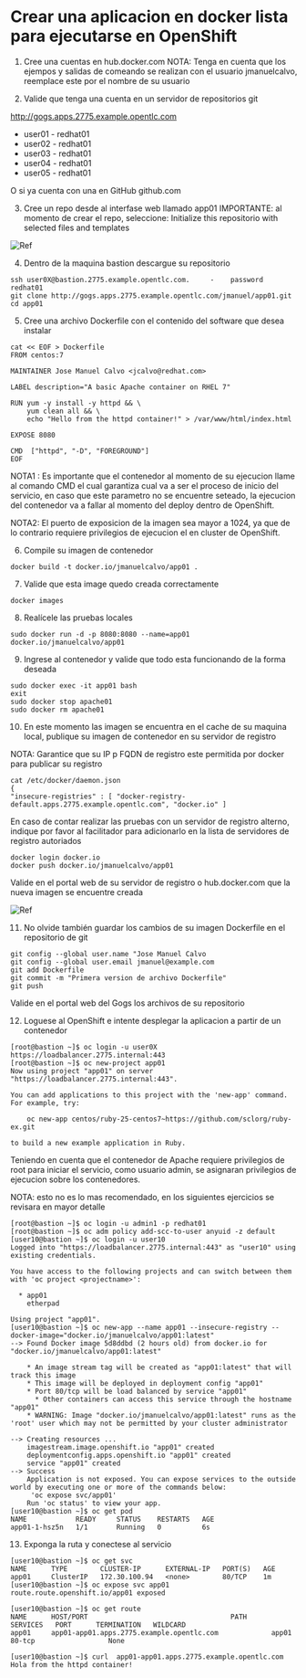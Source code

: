 # Crear una aplicacion en docker lista para ejecutarse en OpenShift

1. Cree una cuentas en hub.docker.com
NOTA: Tenga en cuenta que los ejempos y salidas de comeando se realizan con el usuario jmanuelcalvo, reemplace este por el nombre de su usuario 

2. Valide que tenga una cuenta en un servidor de repositorios git

http://gogs.apps.2775.example.opentlc.com

* user01  - redhat01
* user02  - redhat01
* user03  - redhat01
* user04  - redhat01
* user05  - redhat01

O si ya cuenta con una en GitHub github.com

3. Cree un repo desde al interfase web llamado app01
IMPORTANTE: al momento de crear el repo, seleccione:
Initialize this repositorio with selected files and templates

![Ref](img/app01.png)

4. Dentro de la maquina bastion descargue su repositorio
```
ssh user0X@bastion.2775.example.opentlc.com.     -    password redhat01
git clone http://gogs.apps.2775.example.opentlc.com/jmanuel/app01.git
cd app01
```

5. Cree una archivo Dockerfile con el contenido del software que desea instalar
```
cat << EOF > Dockerfile
FROM centos:7

MAINTAINER Jose Manuel Calvo <jcalvo@redhat.com>

LABEL description="A basic Apache container on RHEL 7"

RUN yum -y install -y httpd && \
    yum clean all && \
    echo "Hello from the httpd container!" > /var/www/html/index.html

EXPOSE 8080

CMD  ["httpd", "-D", "FOREGROUND"]
EOF
```
NOTA1 : Es importante que el contenedor al momento de su ejecucion llame al comando CMD el cual garantiza cual va a ser el proceso de inicio del servicio, en caso que este parametro no se encuentre seteado, la ejecucion del contenedor va a fallar al momento del deploy dentro de OpenShift.

NOTA2:  El puerto de exposicion de la imagen sea mayor a 1024, ya que de lo contrario requiere privilegios de ejecucion el en cluster de OpenShift.


6. Compile su imagen de contenedor
```
docker build -t docker.io/jmanuelcalvo/app01 .
```

7. Valide que esta image quedo creada correctamente
```
docker images
```

8. Realícele las pruebas locales
```
sudo docker run -d -p 8080:8080 --name=app01 docker.io/jmanuelcalvo/app01
```

9. Ingrese al contenedor y valide que todo esta funcionando de la forma deseada
```
sudo docker exec -it app01 bash
exit
sudo docker stop apache01
sudo docker rm apache01
```

10. En este momento las imagen se encuentra en el cache de su maquina local, publique su imagen de contenedor en su servidor de registro

NOTA: 
 Garantice que su IP p FQDN de registro este permitida por docker para publicar su registro
```
cat /etc/docker/daemon.json
{
"insecure-registries" : [ "docker-registry-default.apps.2775.example.opentlc.com", "docker.io" ]
```
En caso de contar realizar las pruebas con un servidor de registro alterno, indique por favor al facilitador para adicionarlo en la lista de servidores de registro autoriados

```
docker login docker.io
docker push docker.io/jmanuelcalvo/app01
```
Valide en el portal web de su servidor de registro o hub.docker.com que la nueva imagen se encuentre creada

![Ref](img/app02.png)


11. No olvide también guardar los cambios de su imagen Dockerfile en el repositorio de git
```
git config --global user.name "Jose Manuel Calvo
git config --global user.email jmanuel@example.com
git add Dockerfile
git commit -m "Primera version de archivo Dockerfile"
git push
```

Valide en el portal web del Gogs los archivos de su repositorio

12. Loguese al OpenShift e intente desplegar la aplicacion a partir de un contenedor
```
[root@bastion ~]$ oc login -u user0X https://loadbalancer.2775.internal:443
[root@bastion ~]$ oc new-project app01
Now using project "app01" on server "https://loadbalancer.2775.internal:443".

You can add applications to this project with the 'new-app' command. For example, try:

    oc new-app centos/ruby-25-centos7~https://github.com/sclorg/ruby-ex.git

to build a new example application in Ruby.
```

Teniendo en cuenta que el contenedor de Apache requiere privilegios de root para iniciar el servicio, como usuario admin, se asignaran privilegios de ejecucion sobre los contenedores.

NOTA: esto no es lo mas recomendado, en los siguientes ejercicios se revisara en mayor detalle
```
[root@bastion ~]$ oc login -u admin1 -p redhat01
[root@bastion ~]$ oc adm policy add-scc-to-user anyuid -z default
[user10@bastion ~]$ oc login -u user10
Logged into "https://loadbalancer.2775.internal:443" as "user10" using existing credentials.

You have access to the following projects and can switch between them with 'oc project <projectname>':

  * app01
    etherpad

Using project "app01".
[user10@bastion ~]$ oc new-app --name app01 --insecure-registry --docker-image="docker.io/jmanuelcalvo/app01:latest"
--> Found Docker image 5d8ddbd (2 hours old) from docker.io for "docker.io/jmanuelcalvo/app01:latest"

    * An image stream tag will be created as "app01:latest" that will track this image
    * This image will be deployed in deployment config "app01"
    * Port 80/tcp will be load balanced by service "app01"
      * Other containers can access this service through the hostname "app01"
    * WARNING: Image "docker.io/jmanuelcalvo/app01:latest" runs as the 'root' user which may not be permitted by your cluster administrator

--> Creating resources ...
    imagestream.image.openshift.io "app01" created
    deploymentconfig.apps.openshift.io "app01" created
    service "app01" created
--> Success
    Application is not exposed. You can expose services to the outside world by executing one or more of the commands below:
     'oc expose svc/app01'
    Run 'oc status' to view your app.
[user10@bastion ~]$ oc get pod 
NAME            READY     STATUS    RESTARTS   AGE
app01-1-hsz5n   1/1       Running   0          6s

```

13. Exponga la ruta y conectese al servicio
```
[user10@bastion ~]$ oc get svc
NAME      TYPE        CLUSTER-IP      EXTERNAL-IP   PORT(S)   AGE
app01     ClusterIP   172.30.100.94   <none>        80/TCP    1m
[user10@bastion ~]$ oc expose svc app01
route.route.openshift.io/app01 exposed

[user10@bastion ~]$ oc get route
NAME      HOST/PORT                                   PATH      SERVICES   PORT      TERMINATION   WILDCARD
app01     app01-app01.apps.2775.example.opentlc.com             app01      80-tcp                  None

[user10@bastion ~]$ curl  app01-app01.apps.2775.example.opentlc.com
Hola from the httpd container!
```
